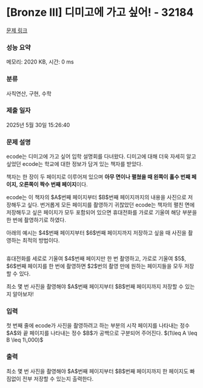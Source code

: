 # [Bronze III] 디미고에 가고 싶어! - 32184 

[문제 링크](https://www.acmicpc.net/problem/32184) 

### 성능 요약

메모리: 2020 KB, 시간: 0 ms

### 분류

사칙연산, 구현, 수학

### 제출 일자

2025년 5월 30일 15:26:40

### 문제 설명

<p>ecode는 디미고에 가고 싶어 입학 설명회를 다녀왔다. 디미고에 대해 더욱 자세히 알고 싶었던 ecode는 학교에 대한 정보가 담겨 있는 책자를 받았다.</p>

<p>책자는 한 장이 두 페이지로 이루어져 있으며 <strong>아무 면이나 펼쳤을 때 왼쪽이 홀수 번째 페이지, 오른쪽이 짝수 번째 페이지</strong>이다.</p>

<p>ecode는 이 책자의 $A$번째 페이지부터 $B$번째 페이지까지의 내용을 사진으로 저장해두고 싶다. 번거롭게 모든 페이지를 촬영하기 귀찮았던 ecode는 책자의 펼친 면에 저장해두고 싶은 페이지가 모두 포함되어 있으면 휴대전화를 가로로 기울여 해당 부분을 한 번에 촬영하기로 하였다.</p>

<p>아래의 예시는 $4$번째 페이지부터 $6$번째 페이지까지 저장하고 싶을 때 사진을 촬영하는 최적의 방법이다.</p>

<p style="text-align: center;"><img alt="" src="" style="max-width:100%"></p>

<p>휴대전화를 세로로 기울여 $4$번째 페이지만 한 번 촬영하고, 가로로 기울여 $5$, $6$번째 페이지를 한 번에 촬영하면 $2$번의 촬영 만에 원하는 페이지들을 모두 저장할 수 있다.</p>

<p>최소 몇 번 사진을 촬영해야 $A$번째 페이지부터 $B$번째 페이지까지 저장할 수 있는지 알아보자!</p>

### 입력 

 <p>첫 번째 줄에 ecode가 사진을 촬영하려고 하는 부분의 시작 페이지를 나타내는 정수 $A$와 끝 페이지를 나타내는 정수 $B$가 공백으로 구분되어 주어진다. $(1\leq A \leq B \leq 1\,000)$</p>

### 출력 

 <p>최소 몇 번 사진을 촬영해야 $A$번째 페이지부터 $B$번째 페이지까지 한 페이지도 빠짐없이 전부 저장할 수 있는지 출력한다.</p>

